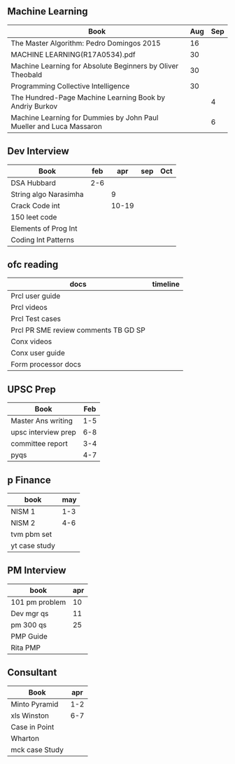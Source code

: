 ## Machine Learning

| Book                                                                | Aug | Sep |
|---------------------------------------------------------------------|-----|-----|
| The Master Algorithm: Pedro Domingos 2015                           | 16  |     |
| MACHINE LEARNING(R17A0534).pdf                                      | 30  |     |
| Machine Learning for Absolute Beginners by Oliver Theobald          | 30  |     |
| Programming Collective Intelligence                                 | 30  |     |
| The Hundred-Page Machine Learning Book by Andriy Burkov             |     | 4   |
| Machine Learning for Dummies by John Paul Mueller and Luca Massaron |     | 6   |


## Dev Interview
| Book                  | feb | apr   | sep | Oct |
|-----------------------|-----|-------|-----|-----|
| DSA Hubbard           | 2-6 |       |     |     |
| String algo Narasimha |     | 9     |     |     |
| Crack Code int        |     | 10-19 |     |     |
| 150 leet code         |     |       |     |     |
| Elements of Prog Int  |     |       |     |     |
| Coding Int Patterns   |     |       |     |     |

## ofc reading
| docs                                 | timeline |
|--------------------------------------|----------|
| Prcl user guide                      |          |
| Prcl videos                          |          |
| Prcl Test cases                      |          |
| Prcl PR SME review comments TB GD SP |          |
| Conx videos                          |          |
| Conx user guide                      |          |
| Form processor docs                  |          |


## UPSC Prep
| Book                | Feb |
|---------------------|-----|
| Master Ans writing  | 1-5 |
| upsc interview prep | 6-8 |
| committee report    | 3-4 |
| pyqs                | 4-7 |

## p Finance
| book          | may |
|---------------|-----|
| NISM 1        | 1-3 |
| NISM 2        | 4-6 |
| tvm pbm set   |     |
| yt case study |     |

## PM Interview
| book           | apr |
|----------------|-----|
| 101 pm problem | 10  |
| Dev mgr qs     | 11  |
| pm 300 qs      | 25  |
| PMP Guide      |     |
| Rita PMP       |     |

## Consultant
| Book           | apr |
|----------------|-----|
| Minto Pyramid  | 1-2 |
| xls Winston    | 6-7 |
| Case in Point  |     |
| Wharton        |     |
| mck case Study |     |



